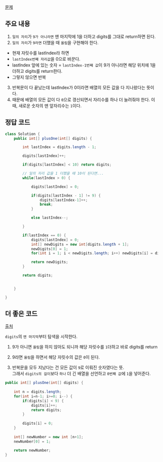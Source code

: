 [문제](https://leetcode.com/problems/plus-one/description/)

## 주요 내용 

1) `일의 자리`가 `9가 아니라면` 맨 마지막에 1을 더하고 digits를 그대로 return하면 된다.
2) `일의 자리`가 `9라면` 더했을 때 `올림`을 구현해야 한다.   
  - 현재 자릿수를 lastIndex라 하면  
  - `lastIndex번째 자리값`을 0으로 바꾼다.  
  - lastIndex 앞에 있는 숫자 = `lastIndex-1번째 값`이 9가 아니라면 해당 위치에 1을 더하고 digits를 return한다.  
  - 그렇지 않으면 반복  
3) 반복문이 다 끝났는데 lastIndex가 0이라면 배열의 모든 값을 다 지나왔다는 뜻이다. 
4) 때문에 배열의 모든 값이 다 `0`으로 갱신되면서 자리수를 하나 더 늘려줘야 한다. 이때, 새로운 숫자의 맨 앞자리수는 `1`이다. 

## 정답 코드 
``` java
class Solution {
    public int[] plusOne(int[] digits) {

        int lastIndex = digits.length - 1; 

        digits[lastIndex]++; 

        if(digits[lastIndex] < 10) return digits;

        // 일의 자리 값을 1 더했을 때 10이 된다면... 
        while(lastIndex > 0) {

            digits[lastIndex] = 0; 

            if(digits[lastIndex - 1] != 9) {
                digits[lastIndex-1]++;
                break;
            }

            else lastIndex--; 

        }

        if(lastIndex == 0) {       
            digits[lastIndex] = 0; 
            int[] newDigits = new int[digits.length + 1]; 
            newDigits[0] = 1; 
            for(int i = 1; i < newDigits.length; i++) newDigits[i] = digits[i-1]; 

            return newDigits;
        }

        return digits;

        
    }

}
```

## 더 좋은 코드 

[출처](https://leetcode.com/problems/plus-one/solutions/24082/my-simple-java-solution/?orderBy=most_votes)

`digits`의 `맨 마지막`부터 탐색을 시작한다. 

1) 9가 아니면 `올림`을 하지 않아도 되니까 해당 자릿수를 `1`더하고 바로 digits를 return
2) 9라면 `올림`을 하면서 해당 자릿수의 값은 `0`이 된다. 

3) 반복문을 모두 지났다는 건 모든 값이 `9`로 이뤄진 숫자였다는 뜻.   
   그래서 `digits의 길이`보다 `하나` 더 긴 배열을 선언하고 `0번째 값`에 `1`을 넣어준다.

``` java
public int[] plusOne(int[] digits) {
        
    int n = digits.length;
    for(int i=n-1; i>=0; i--) {
        if(digits[i] < 9) {
            digits[i]++;
            return digits;
        }
        
        digits[i] = 0;
    }
    
    int[] newNumber = new int [n+1];
    newNumber[0] = 1;
    
    return newNumber;
}
```
